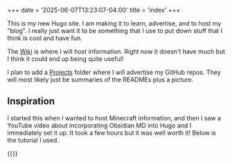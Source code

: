 +++
date = '2025-06-07T13:23:07-04:00'
title = 'index'
+++

This is my new Hugo site. I am making it to learn, advertise, and to host my "blog". I really just want it to be something that I use to put down stuff that I think is cool and have fun.

The [Wiki](/wiki) is where I will host information. Right now it doesn't have much but I think it could end up being quite useful!

I plan to add a [Projects](Projects) folder where I will advertise my GitHub repos. They will most likely just be summaries of the READMEs plus a picture.

## Inspiration
I started this when I wanted to host Minecraft information, and then I saw a YouTube video about incorporating Obsidian MD into Hugo and I immediately set it up. It took a few hours but it was well worth it! Below is the tutorial I used.

{{<youtube dnE7c0ELEH8>}}
